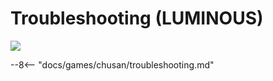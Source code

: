 # Troubleshooting (LUMINOUS)
<img src="/img/chunithm/sdhd/luminous.png">

--8<-- "docs/games/chusan/troubleshooting.md"
